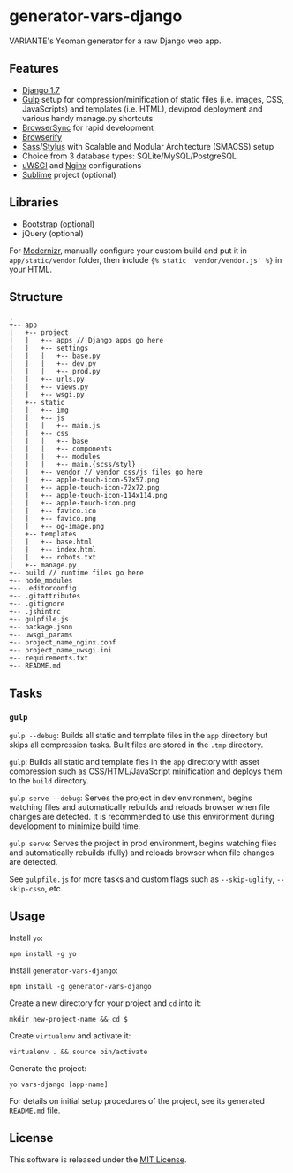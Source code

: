 # generator-vars-django

VARIANTE's Yeoman generator for a raw Django web app.

## Features

- [Django 1.7](https://www.djangoproject.com)
- [Gulp](http://gulpjs.com) setup for compression/minification of static files (i.e. images, CSS, JavaScripts) and templates (i.e. HTML), dev/prod deployment and various handy manage.py shortcuts
- [BrowserSync](http://www.browsersync.io) for rapid development
- [Browserify](http://browserify.org)
- [Sass](http://sass-lang.com)/[Stylus](https://learnboost.github.io/stylus/) with Scalable and Modular Architecture (SMACSS) setup
- Choice from 3 database types: SQLite/MySQL/PostgreSQL
- [uWSGI](https://uwsgi-docs.readthedocs.org/en/latest/) and [Nginx](http://wiki.nginx.org/Main) configurations
- [Sublime](http://www.sublimetext.com) project (optional)

## Libraries

- Bootstrap (optional)
- jQuery (optional)

For [Modernizr](http://modernizr.com), manually configure your custom build and put it in ```app/static/vendor``` folder, then include ```{% static 'vendor/vendor.js' %}``` in your HTML.

## Structure

```
.
+-- app
|   +-- project
|   |   +-- apps // Django apps go here
|   |   +-- settings
|   |   |   +-- base.py
|   |   |   +-- dev.py
|   |   |   +-- prod.py
|   |   +-- urls.py
|   |   +-- views.py
|   |   +-- wsgi.py
|   +-- static
|   |   +-- img
|   |   +-- js
|   |   |   +-- main.js
|   |   +-- css
|   |   |   +-- base
|   |   |   +-- components
|   |   |   +-- modules
|   |   |   +-- main.{scss/styl}
|   |   +-- vendor // vendor css/js files go here
|   |   +-- apple-touch-icon-57x57.png
|   |   +-- apple-touch-icon-72x72.png
|   |   +-- apple-touch-icon-114x114.png
|   |   +-- apple-touch-icon.png
|   |   +-- favico.ico
|   |   +-- favico.png
|   |   +-- og-image.png
|   +-- templates
|   |   +-- base.html
|   |   +-- index.html
|   |   +-- robots.txt
|   +-- manage.py
+-- build // runtime files go here
+-- node_modules
+-- .editorconfig
+-- .gitattributes
+-- .gitignore
+-- .jshintrc
+-- gulpfile.js
+-- package.json
+-- uwsgi_params
+-- project_name_nginx.conf
+-- project_name_uwsgi.ini
+-- requirements.txt
+-- README.md
```

## Tasks

### ```gulp```

```gulp --debug```: Builds all static and template files in the ```app``` directory but skips all compression tasks. Built files are stored in the ```.tmp``` directory.

```gulp```: Builds all static and template fies in the ```app``` directory with asset compression such as CSS/HTML/JavaScript minification and deploys them to the ```build``` directory.

```gulp serve --debug```: Serves the project in dev environment, begins watching files and automatically rebuilds and reloads browser when file changes are detected. It is recommended to use this environment during development to minimize build time.

```gulp serve```: Serves the project in prod environment, begins watching files and automatically rebuilds (fully) and reloads browser when file changes are detected.

See ```gulpfile.js``` for more tasks and custom flags such as ```--skip-uglify```, ```--skip-csso```, etc.


## Usage

Install ```yo```:
```
npm install -g yo
```

Install ```generator-vars-django```:
```
npm install -g generator-vars-django
```

Create a new directory for your project and ```cd``` into it:
```
mkdir new-project-name && cd $_
```

Create ```virtualenv``` and activate it:
```
virtualenv . && source bin/activate
```

Generate the project:
```
yo vars-django [app-name]
```

For details on initial setup procedures of the project, see its generated ```README.md``` file.

## License

This software is released under the [MIT License](http://opensource.org/licenses/MIT).
